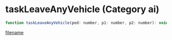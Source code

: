 # taskLeaveAnyVehicle (Category ai)

```js
function taskLeaveAnyVehicle(ped: number, p1: number, p2: number): void
```

[filename](taskLeaveAnyVehicle_m.md ':include')